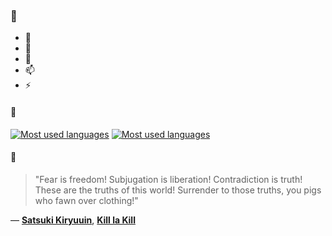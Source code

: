 ### 👋

- 🔭
- 🌱
- 💬
- 📫
- ⚡

#### 🧏

[![Most used languages](https://github-readme-stats-aynah.vercel.app/api/top-langs/?username=aynh&theme=solarized-dark&langs_count=6&layout=compact&hide_title=true)](https://github.com/anuraghazra/github-readme-stats#gh-dark-mode-only)
[![Most used languages](https://github-readme-stats-aynah.vercel.app/api/top-langs/?username=aynh&theme=solarized-light&langs_count=6&layout=compact&hide_title=true)](https://github.com/anuraghazra/github-readme-stats#gh-light-mode-only)

#### 💬

> "Fear is freedom! Subjugation is liberation! Contradiction is truth! These are the truths of this world! Surrender to those truths, you pigs who fawn over clothing!"

&mdash; [**Satsuki Kiryuuin**](https://myanimelist.net/character.php?q=Satsuki%20Kiryuuin&cat=character), [**Kill la Kill**](https://myanimelist.net/search/all?q=Kill%20la%20Kill&cat=all)
